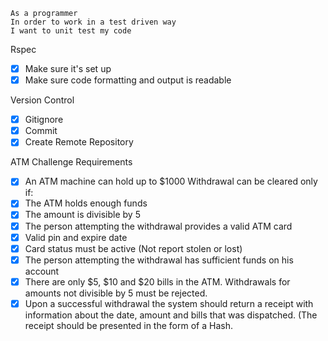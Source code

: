 ```
As a programmer
In order to work in a test driven way
I want to unit test my code
```

Rspec

- [x] Make sure it's set up 
- [x]  Make sure code formatting and output is readable

Version Control

- [x] Gitignore 
- [x] Commit
- [x] Create Remote Repository

ATM Challenge Requirements

- [x] An ATM machine can hold up to $1000
Withdrawal can be cleared only if:
- [x] The ATM holds enough funds
- [x] The amount is divisible by 5
- [x] The person attempting the withdrawal provides a valid ATM card
- [x] Valid pin and expire date
- [x] Card status must be active (Not report stolen or lost)
- [x] The person attempting the withdrawal has sufficient funds on his account
- [x] There are only $5, $10 and $20 bills in the ATM. Withdrawals for amounts not divisible by 5 must be rejected.
- [x] Upon a successful withdrawal the system should return a receipt with information about the date, amount and bills that was dispatched. (The receipt should be presented in the form of a Hash.